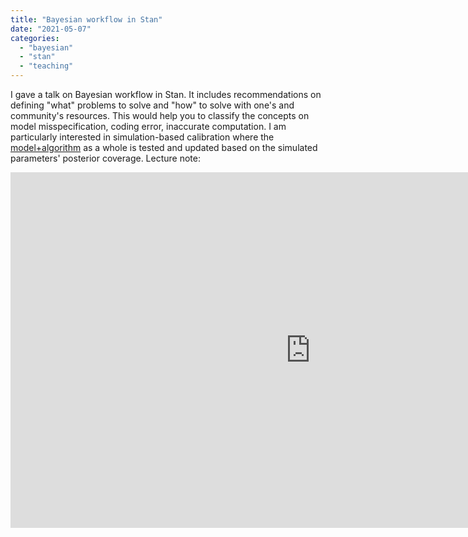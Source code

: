```yaml
---
title: "Bayesian workflow in Stan"
date: "2021-05-07"
categories: 
  - "bayesian"
  - "stan"
  - "teaching"
---
```


I gave a talk on Bayesian workflow in Stan. It includes recommendations on defining "what" problems to solve and "how" to solve with one's and community's resources. This would help you to classify the concepts on model misspecification, coding error, inaccurate computation. I am particularly interested in simulation-based calibration where the [model+algorithm](https://www.hyunjimoon.com/blog/mathlog/#Model+Algorithm) as a whole is tested and updated based on the simulated parameters' posterior coverage. Lecture note:

<iframe src="https://docs.google.com/presentation/d/e/2PACX-1vTRXgWBv0RvAX9sE4pCzQED9V1hsKBSRD2DerhJJlmjQYSaRFG8qE42lOl1LBs0SiYFIyMvO6ykesNH/embed?start=true&amp;loop=false&amp;delayms=3000" frameborder="0" width="960" height="569" allowfullscreen="true" mozallowfullscreen="true" webkitallowfullscreen="true"></iframe>
